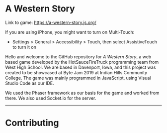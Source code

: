 # A Western Story

Link to game: https://a-western-story.js.org/

If you are using iPhone, you might want to turn on Multi-Touch:

- Settings > General > Accessibility > Touch, then select AssistiveTouch to turn it on

Hello and welcome to the GitHub repository for _A Western Story_, a web based game developed by the HotSauceFireTruck programming team from West High School. We are based in Davenport, Iowa, and this project was created to be showcased at Byte Jam 2019 at Indian Hills Community College. The game was mainly programmed in JavaScript, using Visual Studio Code as our IDE. 

We used the Phaser framework as our basis for the game and worked from there. We also used Socket.io for the server.
<hr>
<h1>Contributing</h1>
